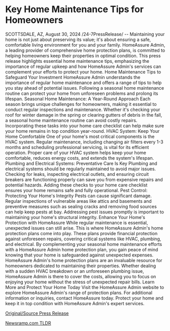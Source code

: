 # Key Home Maintenance Tips for Homeowners

SCOTTSDALE, AZ, August 30, 2024 /24-7PressRelease/ -- Maintaining your home is not just about preserving its value; it's about ensuring a safe, comfortable living environment for you and your family. HomeAssure Admin, a leading provider of comprehensive home protection plans, is committed to helping homeowners keep their properties in optimal condition. This press release highlights essential home maintenance tips, emphasizing the importance of regular upkeep and how HomeAssure Admin's services can complement your efforts to protect your home.  Home Maintenance Tips to Safeguard Your Investment HomeAssure Admin understands the importance of regular home maintenance and offers a range of tips to help you stay ahead of potential issues. Following a seasonal home maintenance routine can protect your home from unforeseen problems and prolong its lifespan.  Seasonal Home Maintenance: A Year-Round Approach Each season brings unique challenges for homeowners, making it essential to conduct regular inspections and maintenance. Whether it's checking your roof for winter damage in the spring or clearing gutters of debris in the fall, a seasonal home maintenance routine can avoid costly repairs. Incorporating these tasks into your home care checklist can help make sure your home remains in top condition year-round.  HVAC System: Keep Your Home Comfortable One of your home's most critical components is the HVAC system. Regular maintenance, including changing air filters every 1-3 months and scheduling professional servicing, is vital for its efficient operation. Proper care of your HVAC system helps keep your home comfortable, reduces energy costs, and extends the system's lifespan.  Plumbing and Electrical Systems: Preventative Care Is Key Plumbing and electrical systems should be regularly maintained to avoid major issues. Checking for leaks, inspecting electrical outlets, and ensuring circuit breakers are functioning properly can save you from expensive repairs and potential hazards. Adding these checks to your home care checklist ensures your home remains safe and fully operational.  Pest Control: Protecting Your Home's Integrity Pests can cause significant damage. Regular inspections of vulnerable areas like attics and basements and preventive measures such as sealing cracks and removing food sources can help keep pests at bay. Addressing pest issues promptly is important to maintaining your home's structural integrity.  Enhance Your Home's Protection with HomeAssure While regular maintenance is essential, unexpected issues can still arise. This is where HomeAssure Admin's home protection plans come into play. These plans provide financial protection against unforeseen repairs, covering critical systems like HVAC, plumbing, and electrical. By complementing your seasonal home maintenance efforts with a HomeAssure Admin home protection plan, you gain peace of mind knowing that your home is safeguarded against unexpected expenses.  HomeAssure Admin's home protection plans are an invaluable resource for homeowners dedicated to maintaining their properties. Whether dealing with a sudden HVAC breakdown or an unforeseen plumbing issue, HomeAssure Admin is there to cover the costs, allowing you to focus on enjoying your home without the stress of unexpected repair bills.  Learn More and Protect Your Home Today Visit the HomeAssure Admin website to explore HomeAssure Admin's range of protection plans. For additional information or inquiries, contact HomeAssure today. Protect your home and keep it in top condition with HomeAssure Admin's expert services. 

[Original/Source Press Release](https://www.24-7pressrelease.com/press-release/513916/key-home-maintenance-tips-for-homeowners) 

[Newsramp.com TLDR](https://newsramp.com/None) 